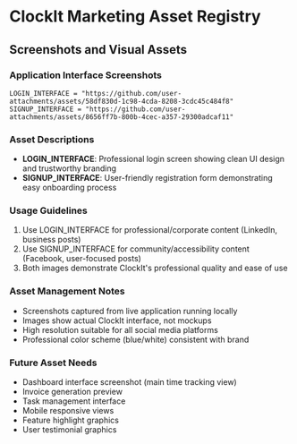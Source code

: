 # ClockIt Marketing Asset Registry

## Screenshots and Visual Assets

### Application Interface Screenshots
```
LOGIN_INTERFACE = "https://github.com/user-attachments/assets/58df830d-1c98-4cda-8208-3cdc45c484f8"
SIGNUP_INTERFACE = "https://github.com/user-attachments/assets/8656ff7b-800b-4cec-a357-29300adcaf11"
```

### Asset Descriptions
- **LOGIN_INTERFACE**: Professional login screen showing clean UI design and trustworthy branding
- **SIGNUP_INTERFACE**: User-friendly registration form demonstrating easy onboarding process

### Usage Guidelines
1. Use LOGIN_INTERFACE for professional/corporate content (LinkedIn, business posts)
2. Use SIGNUP_INTERFACE for community/accessibility content (Facebook, user-focused posts)
3. Both images demonstrate ClockIt's professional quality and ease of use

### Asset Management Notes
- Screenshots captured from live application running locally
- Images show actual ClockIt interface, not mockups
- High resolution suitable for all social media platforms
- Professional color scheme (blue/white) consistent with brand

### Future Asset Needs
- Dashboard interface screenshot (main time tracking view)
- Invoice generation preview
- Task management interface
- Mobile responsive views
- Feature highlight graphics
- User testimonial graphics